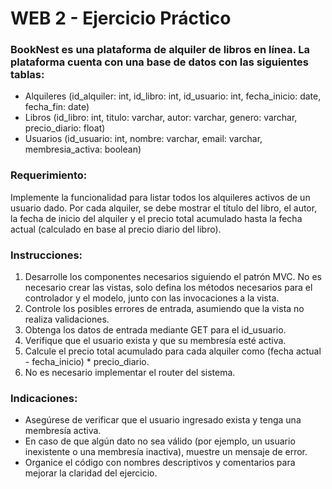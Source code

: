 # WEB 2 - Ejercicio Práctico

### BookNest es una plataforma de alquiler de libros en línea. La plataforma cuenta con una base de datos con las siguientes tablas:

 - Alquileres (id_alquiler: int, id_libro: int, id_usuario: int, fecha_inicio: date, fecha_fin: date)
 - Libros (id_libro: int, titulo: varchar, autor: varchar, genero: varchar, precio_diario: float)
 - Usuarios (id_usuario: int, nombre: varchar, email: varchar, membresia_activa: boolean)

### Requerimiento: 
Implemente la funcionalidad para listar todos los alquileres activos de un usuario dado. Por cada alquiler, se debe mostrar el título del libro, el autor, la fecha de inicio del alquiler y el precio total acumulado hasta la fecha actual (calculado en base al precio diario del libro).

### Instrucciones:

1. Desarrolle los componentes necesarios siguiendo el patrón MVC. No es necesario crear las vistas, solo defina los métodos necesarios para el controlador y el modelo, junto con las invocaciones a la vista.
2. Controle los posibles errores de entrada, asumiendo que la vista no realiza validaciones.
3. Obtenga los datos de entrada mediante GET para el id_usuario.
4. Verifique que el usuario exista y que su membresía esté activa.
5. Calcule el precio total acumulado para cada alquiler como (fecha actual - fecha_inicio) * precio_diario.
6. No es necesario implementar el router del sistema.

### Indicaciones:

- Asegúrese de verificar que el usuario ingresado exista y tenga una membresía activa.
- En caso de que algún dato no sea válido (por ejemplo, un usuario inexistente o una membresía inactiva), muestre un mensaje de error.
- Organice el código con nombres descriptivos y comentarios para mejorar la claridad del ejercicio.